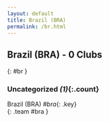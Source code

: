 ```yaml
---
layout: default
title: Brazil (BRA)
permalink: /br.html
---
```



## Brazil (BRA) - 0 Clubs
{: #br }









### Uncategorized _(1)_{:.count}


Brazil  (BRA)  _#bra_{: .key} <br>
{: .team #bra }


 
